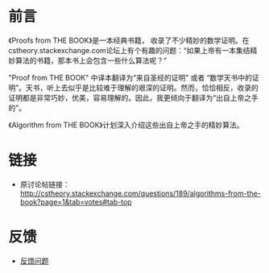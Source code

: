 # 前言
《Proofs from THE BOOK》是一本经典书籍， 收录了不少精妙的数学证明。在cstheory.stackexchange.com论坛上有个有趣的问题：“如果上帝有一本集结精妙算法的书籍，那本书上会包含一些什么算法呢？”

"Proof from THE BOOK" 中译本翻译为“来自圣经的证明” 或者 “数学天书中的证明”。天书，听上去似乎是比较难于理解的艰深的证明。然而，恰恰相反，收录的证明都是非常巧妙，优美，容易理解的。因此，我更倾向于翻译为“出自上帝之手的”。

《Algorithm from THE BOOK》计划深入介绍这些出自上帝之手的精妙算法。


# 链接
- 原讨论帖链接：http://cstheory.stackexchange.com/questions/189/algorithms-from-the-book?page=1&tab=votes#tab-top


# 反馈
- [反馈问题](mailto:fight_entropy@163.com)


